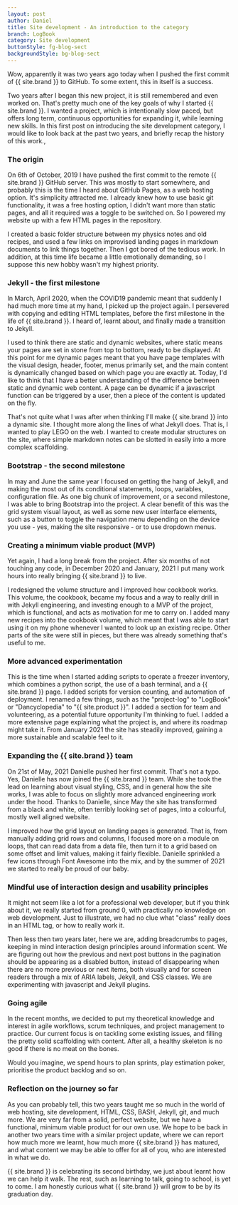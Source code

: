 ```yaml
---
layout: post
author: Daniel
title: Site development - An introduction to the category
branch: LogBook
category: Site development
buttonStyle: fg-blog-sect
backgroundStyle: bg-blog-sect
---
```


Wow, apparently it was two years ago today when I pushed the first commit of {{ site.brand }} to GitHub. To some extent, this in itself is a success. 
<!-- excerpt-end -->

Two years after I began this new project, it is still remembered and even worked on. That's pretty much one of the key goals of why I started {{ site.brand }}. I wanted a project, which is intentionally slow paced, but offers long term, continuous opportunities for expanding it, while learning new skills. In this first post on introducing the site development category, I would like to look back at the past two years, and briefly recap the history of this work.,

### The origin

On 6th of October, 2019 I have pushed the first commit to the remote {{ site.brand }} GitHub server. This was mostly to start somewhere, and probably this is the time I heard about GitHub Pages, as a web hosting option. It's simplicity attracted me. I already knew how to use basic git functionality, it was a free hosting option, I didn't want more than static pages, and all it required was a toggle to be switched on. So I powered my website up with a few HTML pages in the repository.

I created a basic folder structure between my physics notes and old recipes, and used a few links on improvised landing pages in markdown documents to link things together. Then I got bored of the tedious work. In addition, at this time life became a little emotionally demanding, so I suppose this new hobby wasn't my highest priority.

### Jekyll - the first milestone

In March, April 2020, when the COVID19 pandemic meant that suddenly I had much more time at my hand, I picked up the project again. I persevered with copying and editing HTML templates, before the first milestone in the life of {{ site.brand }}. I heard of, learnt about, and finally made a transition to Jekyll.

I used to think there are static and dynamic websites, where static means your pages are set in stone from top to bottom, ready to be displayed. At this point for me dynamic pages meant that you have page templates with the visual design, header, footer, menus primarily set, and the main content is dynamically changed based on which page you are exactly at. Today, I'd like to think that I have a better understanding of the difference between static and dynamic web content. A page can be dynamic if a javascript function can be triggered by a user, then a piece of the content is updated on the fly.

That's not quite what I was after when thinking I'll make {{ site.brand }} into a dynamic site. I thought more along the lines of what Jekyll does. That is, I wanted to play LEGO on the web. I wanted to create modular structures on the site, where simple markdown notes can be slotted in easily into a more complex scaffolding.

### Bootstrap - the second milestone

In may and June the same year I focused on getting the hang of Jekyll, and making the most out of its conditional statements, loops, variables, configuration file. As one big chunk of improvement, or a second milestone, I was able to bring Bootstrap into the project. A clear benefit of this was the grid system visual layout, as well as some new user interface elements, such as a button to toggle the navigation menu depending on the device you use - yes, making the site responsive - or to use dropdown menus.

### Creating a minimum viable product (MVP)

Yet again, I had a long break from the project. After six months of not touching any code, in December 2020 and January, 2021 I put many work hours into really bringing {{ site.brand }} to live.

I redesigned the volume structure and I improved how cookbook works. This volume, the cookbook, became my focus and a way to really drill in with Jekyll engineering, and investing enough to a MVP of the project, which is functional, and acts as motivation for me to carry on. I added many new recipes into the cookbook volume, which meant that I was able to start using it on my phone whenever I wanted to look up an existing recipe. Other parts of the site were still in pieces, but there was already something that's useful to me.

### More advanced experimentation

This is the time when I started adding scripts to operate a freezer inventory, which combines a python script, the use of a bash terminal, and a {{ site.brand }} page. I added scripts for version counting, and automation of deployment. I renamed a few things, such as the "project-log" to "LogBook" or "Dancyclopedia" to "{{ site.product }}". I added a section for team and volunteering, as a potential future opportunity I'm thinking to fuel. I added a more extensive page explaining what the project is, and where its roadmap might take it. From January 2021 the site has steadily improved, gaining a more sustainable and scalable feel to it. 

### Expanding the {{ site.brand }} team

On 21st of May, 2021 Danielle pushed her first commit. That's not a typo. Yes, Danielle has now joined the {{ site.brand }} team. While she took the lead on learning about visual styling, CSS, and in general how the site works, I was able to focus on slightly more advanced engineering work under the hood. Thanks to Danielle, since May the site has transformed from a black and white, often terribly looking set of pages, into a colourful, mostly well aligned website.

I improved how the grid layout on landing pages is generated. That is, from manually adding grid rows and columns, I focused more on a module on loops, that can read data from a data file, then turn it to a grid based on some offset and limit values, making it fairly flexible. Danielle sprinkled a few icons through Font Awesome into the mix, and by the summer of 2021 we started to really be proud of our baby. 

### Mindful use of interaction design and usability principles

It might not seem like a lot for a professional web developer, but if you think about it, we really started from ground 0, with practically no knowledge on web development. Just to illustrate, we had no clue what "class" really does in an HTML tag, or how to really work it.

Then less then two years later, here we are, adding breadcrumbs to pages, keeping in mind interaction design principles around information scent. We are figuring out how the previous and next post buttons in the pagination should be appearing as a disabled button, instead of disappearing when there are no more previous or next items,  both visually and for screen readers through a mix of ARIA labels, Jekyll, and CSS classes. We are experimenting with javascript and Jekyll plugins.

### Going agile

In the recent months, we decided to put my theoretical knowledge and interest in agile workflows, scrum techniques, and project management to practice. Our current focus is on tackling some existing issues, and filling the pretty solid scaffolding with content. After all, a healthy skeleton is no good if there is no meat on the bones. 

Would you imagine, we spend hours to plan sprints, play estimation poker, prioritise the product backlog and so on.

### Reflection on the journey so far

As you can probably tell, this two years taught me so much in the world of web hosting, site development, HTML, CSS, BASH, Jekyll, git, and much more. We are very far from a solid, perfect website, but we have a functional, minimum viable product for our own use. We hope to be back in another two years time with a similar project update, where we can report how much more we learnt, how much more {{ site.brand }} has matured, and what content we may be able to offer for all of you, who are interested in what we do.

{{ site.brand }} is celebrating its second birthday, we just about learnt how we can help it walk. The rest, such as learning to talk, going to school, is yet to come. I am honestly curious what {{ site.brand }} will grow to be by its graduation day.